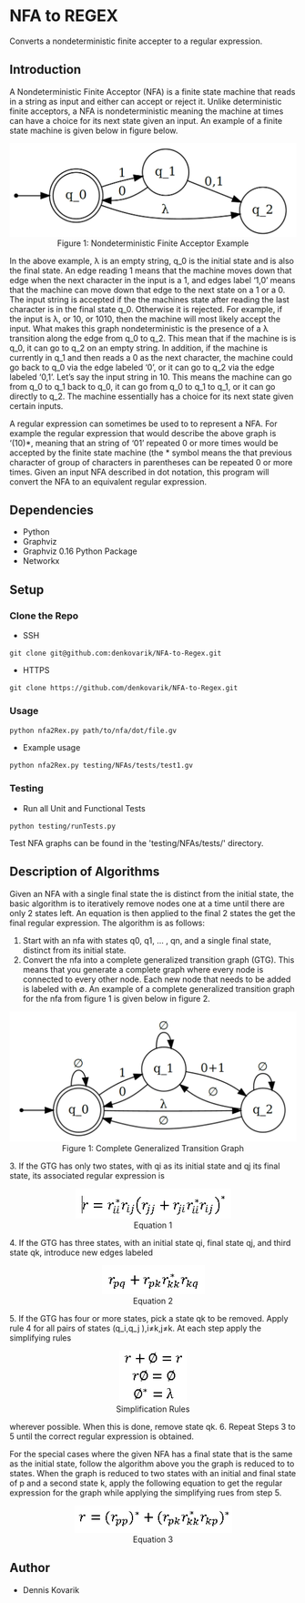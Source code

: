 # NFA to REGEX

Converts a nondeterministic finite accepter to a regular expression.

## Introduction
A Nondeterministic Finite Acceptor (NFA) is a finite state machine that reads in a string as input and either can accept or reject it. Unlike deterministic finite acceptors, a NFA is nondeterministic meaning the machine at times can have a choice for its next state given an input. An example of a finite state machine is given below in figure below.

<p align="center">
  <img src="https://github.com/denkovarik/NFA-to-Regex/blob/master/images/nfa.PNG">
  Figure 1: Nondeterministic Finite Acceptor Example
</p>

In the above example, λ is an empty string, q_0 is the initial state and is also the final state. An edge reading 1 means that the machine moves down that edge when the next character in the input is a 1, and edges label ‘1,0’ means that the machine can move down that edge to the next state on a 1 or a 0. The input string is accepted if the the machines state after reading the last character is in the final state q_0. Otherwise it is rejected. For example, if the input is λ, or 10, or 1010, then the machine will most likely accept the input. What makes this graph nondeterministic is the presence of a λ transition along the edge from q_0 to q_2. This mean that if the machine is is q_0, it can go to q_2 on an empty string. In addition, if the machine is currently in q_1 and then reads a 0 as the next character, the machine could go back to q_0 via the edge labeled ‘0’, or it can go to q_2 via the edge labeled ‘0,1’. Let’s say the input string in 10. This means the machine can go from q_0 to q_1 back to q_0, it can go from q_0 to q_1 to q_1, or it can go directly to q_2. The machine essentially has a choice for its next state given certain inputs.

A regular expression can sometimes be used to to represent a NFA. For example the regular expression that would describe the above graph is ‘(10)*, meaning that an string of ‘01’ repeated 0 or more times would be accepted by the finite state machine (the * symbol means the that previous character of group of characters in parentheses can be repeated 0 or more times. Given an input NFA described in dot notation, this program will convert the NFA to an equivalent regular expression.

## Dependencies
* Python
* Graphviz
* Graphviz 0.16 Python Package
* Networkx

## Setup

### Clone the Repo
* SSH
```
git clone git@github.com:denkovarik/NFA-to-Regex.git
```
* HTTPS
```
git clone https://github.com/denkovarik/NFA-to-Regex.git
```

### Usage
```
python nfa2Rex.py path/to/nfa/dot/file.gv
```
* Example usage
```
python nfa2Rex.py testing/NFAs/tests/test1.gv
```

### Testing
* Run all Unit and Functional Tests
```
python testing/runTests.py
```
Test NFA graphs can be found in the 'testing/NFAs/tests/' directory.

## Description of Algorithms
Given an NFA with a single final state the is distinct from the initial state, the basic algorithm is to iteratively remove nodes one at a time until there are only 2 states left. An equation is then applied to the final 2 states the get the final regular expression. The algorithm is as follows:

1. Start with an nfa with states q0, q1, … , qn, and a single final state, distinct from its initial state.
2. Convert the nfa into a complete generalized transition graph (GTG). This means that you generate a complete graph where every node is connected to every other node. Each new node that needs to be added is labeled with ∅. An example of a complete generalized transition graph for the nfa from figure 1 is given below in figure 2.
<p align="center">
   <img src="https://github.com/denkovarik/NFA-to-Regex/blob/master/images/gtg.PNG">
   <br>
   Figure 1: Complete Generalized Transition Graph
</p>
3. If the GTG has only two states, with qi as its initial state and qj its final state, its associated regular expression is
<p align="center">
   <img src="https://github.com/denkovarik/NFA-to-Regex/blob/master/images/eq1.PNG"> 
   <br>
   Equation 1
</p>
4. If the GTG has three states, with an initial state qi, final state qj, and third state qk, introduce new edges labeled
<p align="center">
   <img src="https://github.com/denkovarik/NFA-to-Regex/blob/master/images/eq2.PNG">
   <br>
   Equation 2
</p>
5. If the GTG has four or more states, pick a state qk to be removed. Apply rule 4 for all pairs of states (q_i,q_j ),i≠k,j≠k. At each step apply the simplifying rules
<p align="center">
   <img src="https://github.com/denkovarik/NFA-to-Regex/blob/master/images/simpRules.PNG">
   <br>
   Simplification Rules
</p>
wherever possible. When this is done, remove state qk.
6. Repeat Steps 3 to 5 until the correct regular expression is obtained.

For the special cases where the given NFA has a final state that is the same as the initial state, follow the algorithm above you the graph is reduced to to states. When the graph is reduced to two states with an initial and final state of p and a second state k, apply the following equation to get the regular expression for the graph while applying the simplifying rues from step 5.

<p align="center">
  <img src="https://github.com/denkovarik/NFA-to-Regex/blob/master/images/eq3.PNG">
  <br>
  Equation 3
</p>

## Author
* Dennis Kovarik 
